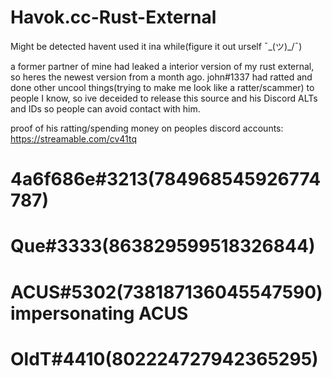 # Havok.cc-Rust-External

Might be detected havent used it ina while(figure it out urself ¯\_(ツ)_/¯)

a former partner of mine had leaked a interior version of my rust external, so heres the newest version from a month ago.
john#1337 had ratted and done other uncool things(trying to make me look like a ratter/scammer) to people I know, so ive deceided to release this source and his Discord ALTs and IDs so people can avoid contact with him.

proof of his ratting/spending money on peoples discord accounts:
https://streamable.com/cv41tq

# 4a6f686e#3213(784968545926774787)
# Que#3333(863829599518326844)
# ACUS#5302(738187136045547590) impersonating ACUS
# OldT#4410(802224727942365295)
